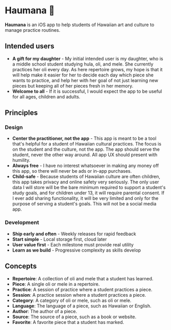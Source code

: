 # Haumana 🌺

**Haumana** is an iOS app to help students of Hawaiian art and culture to manage practice routines.

## Intended users

- **A gift for my daughter** - My initial intended user is my daughter, who is a middle school student studying hula, oli, and mele. She currently practices her oli every day. As here repertoire grows, my hope is that it will help make it easier for her to decide each day which piece she wants to practice, and help her with her goal of not just learning new pieces but keeping all of her pieces fresh in her memory.
- **Welcome to all** - If it is successful, I would expect the app to be useful for all ages, children and adults.

## Principles

### Design

- **Center the practitioner, not the app** - This app is meant to be a tool that's helpful for a student of Hawaiian cultural practices. The focus is on the student and the culture, not the app. The app should serve the student, never the other way around. All app UX should present with humility.
- **Always free** - I have no interest whatsoever in making any money off this app, so there will never be ads or in-app purchases.
- **Child-safe** - Because students of Hawaiian culture are often children, this app takes privacy and online safety very seriously. The only user data I will store will be the bare minimum required to support a student's study goals, and for children under 13, it will require parental consent. If I ever add sharing functionality, it will be very limited and only for the purpose of serving a student's goals. This will not be a social media app.

### Development

- **Ship early and often** - Weekly releases for rapid feedback
- **Start simple** - Local storage first, cloud later
- **User value first** - Each milestone must provide real utility
- **Learn as we build** - Progressive complexity as skills develop


## Concepts

- **Repertoire**: A collection of oli and mele that a student has learned.
- **Piece**: A single oli or mele in a repertoire.
- **Practice**: A session of practice where a student practices a piece.
- **Session**: A practice session where a student practices a piece.
- **Category**: A category of oli or mele, such as oli or mele.
- **Language**: The language of a piece, such as Hawaiian or English.
- **Author**: The author of a piece.
- **Source**: The source of a piece, such as a book or website.
- **Favorite**: A favorite piece that a student has marked.
